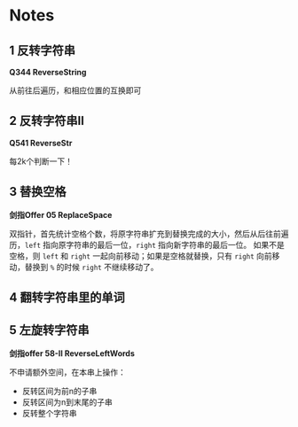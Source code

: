 # Notes

## 1 反转字符串

**Q344 ReverseString**

从前往后遍历，和相应位置的互换即可

## 2 反转字符串II

**Q541 ReverseStr**

每2k个判断一下！

## 3 替换空格

**剑指Offer 05 ReplaceSpace**

双指针，首先统计空格个数，将原字符串扩充到替换完成的大小，然后从后往前遍历，`left` 指向原字符串的最后一位，`right` 指向新字符串的最后一位。
如果不是空格，则 `left` 和 `right` 一起向前移动；如果是空格就替换，只有 `right` 向前移动，替换到 `%` 的时候 `right` 不继续移动了。

## 4 翻转字符串里的单词

## 5 左旋转字符串

**剑指offer 58-II ReverseLeftWords**

不申请额外空间，在本串上操作：
- 反转区间为前n的子串
- 反转区间为n到末尾的子串
- 反转整个字符串